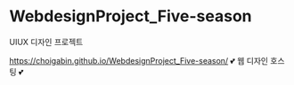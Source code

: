 # WebdesignProject_Five-season
UIUX 디자인 프로젝트 

https://choigabin.github.io/WebdesignProject_Five-season/
💕 웹 디자인 호스팅 💕 
